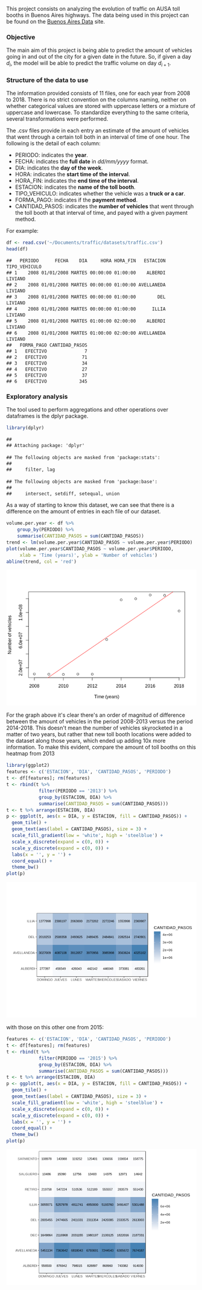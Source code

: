 This project consists on analyzing the evolution of traffic on AUSA toll booths in Buenos Aires highways. The data being used in this project can be found on the [Buenos Aires Data](https://data.buenosaires.gob.ar/dataset/flujo-vehicular-por-unidades-de-peaje-ausa) site.

### Objective

The main aim of this project is being able to predict the amount of vehicles going in and out of the city for a given date in the future. So, if given a day *d*<sub>*i*</sub>, the model will be able to predict the traffic volume on day *d*<sub>*i* + 1</sub>.

### Structure of the data to use

The information provided consists of 11 files, one for each year from 2008 to 2018. There is no strict convention on the columns naming, neither on whether categorical values are stored with uppercase letters or a mixture of uppercase and lowercase. To standardize everything to the same criteria, several transformations were performed.

The .csv files provide in each entry an estimate of the amount of vehicles that went through a certain toll both in an interval of time of one hour. The following is the detail of each column:

-   PERIODO: indicates the **year**.
-   FECHA: indicates the **full date** in *dd/mm/yyyy* format.
-   DIA: indicates the **day of the week**.
-   HORA: indicates the **start time of the interval**.
-   HORA\_FIN: indicates the **end time of the interval**.
-   ESTACION: indicates the **name of the toll booth**.
-   TIPO\_VEHICULO: indicates whether the vehicle was a **truck or a car**.
-   FORMA\_PAGO: indicates if the **payment method**.
-   CANTIDAD\_PASOS: indicates the **number of vehicles** that went through the toll booth at that interval of time, and payed with a given payment method.

For example:

``` r
df <- read.csv('~/Documents/traffic/datasets/traffic.csv')
head(df)
```

    ##   PERIODO      FECHA    DIA     HORA HORA_FIN   ESTACION TIPO_VEHICULO
    ## 1    2008 01/01/2008 MARTES 00:00:00 01:00:00    ALBERDI       LIVIANO
    ## 2    2008 01/01/2008 MARTES 00:00:00 01:00:00 AVELLANEDA       LIVIANO
    ## 3    2008 01/01/2008 MARTES 00:00:00 01:00:00        DEL       LIVIANO
    ## 4    2008 01/01/2008 MARTES 00:00:00 01:00:00      ILLIA       LIVIANO
    ## 5    2008 01/01/2008 MARTES 01:00:00 02:00:00    ALBERDI       LIVIANO
    ## 6    2008 01/01/2008 MARTES 01:00:00 02:00:00 AVELLANEDA       LIVIANO
    ##   FORMA_PAGO CANTIDAD_PASOS
    ## 1   EFECTIVO              7
    ## 2   EFECTIVO             71
    ## 3   EFECTIVO             34
    ## 4   EFECTIVO             27
    ## 5   EFECTIVO             37
    ## 6   EFECTIVO            345

### Exploratory analysis

The tool used to perform aggregations and other operations over dataframes is the dplyr package.

``` r
library(dplyr)
```

    ## 
    ## Attaching package: 'dplyr'

    ## The following objects are masked from 'package:stats':
    ## 
    ##     filter, lag

    ## The following objects are masked from 'package:base':
    ## 
    ##     intersect, setdiff, setequal, union

As a way of starting to know this dataset, we can see that there is a difference on the amount of entries in each file of our dataset.

``` r
volume.per.year <- df %>%
    group_by(PERIODO) %>% 
    summarise(CANTIDAD_PASOS = sum(CANTIDAD_PASOS))
trend <- lm(volume.per.year$CANTIDAD_PASOS ~ volume.per.year$PERIODO)
plot(volume.per.year$CANTIDAD_PASOS ~ volume.per.year$PERIODO, 
     xlab = 'Time (years)', ylab = 'Number of vehicles')
abline(trend, col = 'red')
```

![](README_files/figure-markdown_github/unnamed-chunk-3-1.png)

For the graph above it's clear there's an order of magnitud of difference between the amount of vehicles in the period 2008-2013 versus the period 2014-2018. This doesn't mean the number of vehicles skyrocketed in a matter of two years, but rather that new toll booth locations were added to the dataset along those years, which ended up adding 10x more information. To make this evident, compare the amount of toll booths on this heatmap from 2013

``` r
library(ggplot2)
features <- c('ESTACION', 'DIA', 'CANTIDAD_PASOS', 'PERIODO')
t <- df[features]; rm(features)
t <- rbind(t %>%
            filter(PERIODO == '2013') %>%
            group_by(ESTACION, DIA) %>%
            summarise(CANTIDAD_PASOS = sum(CANTIDAD_PASOS)))
t <- t %>% arrange(ESTACION, DIA)
p <- ggplot(t, aes(x = DIA, y = ESTACION, fill = CANTIDAD_PASOS)) +
  geom_tile() +
  geom_text(aes(label = CANTIDAD_PASOS), size = 3) +
  scale_fill_gradient(low = 'white', high = 'steelblue') +
  scale_x_discrete(expand = c(0, 0)) + 
  scale_y_discrete(expand = c(0, 0)) +
  labs(x = '', y = '') +
  coord_equal() +
  theme_bw()
plot(p)
```

![](README_files/figure-markdown_github/unnamed-chunk-4-1.png)

with those on this other one from 2015:

``` r
features <- c('ESTACION', 'DIA', 'CANTIDAD_PASOS', 'PERIODO')
t <- df[features]; rm(features)
t <- rbind(t %>%
            filter(PERIODO == '2015') %>%
            group_by(ESTACION, DIA) %>%
            summarise(CANTIDAD_PASOS = sum(CANTIDAD_PASOS)))
t <- t %>% arrange(ESTACION, DIA)
p <- ggplot(t, aes(x = DIA, y = ESTACION, fill = CANTIDAD_PASOS)) +
  geom_tile() +
  geom_text(aes(label = CANTIDAD_PASOS), size = 3) +
  scale_fill_gradient(low = 'white', high = 'steelblue') +
  scale_x_discrete(expand = c(0, 0)) + 
  scale_y_discrete(expand = c(0, 0)) +
  labs(x = '', y = '') +
  coord_equal() +
  theme_bw()
plot(p)
```

![](README_files/figure-markdown_github/unnamed-chunk-5-1.png)
